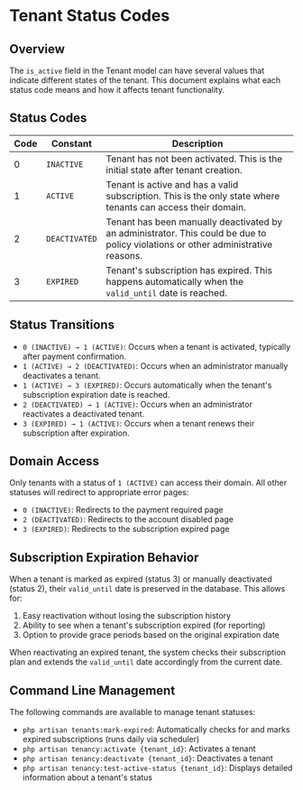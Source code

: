 # Tenant Status Codes

## Overview

The `is_active` field in the Tenant model can have several values that indicate different states of the tenant. This document explains what each status code means and how it affects tenant functionality.

## Status Codes

| Code | Constant | Description |
|------|----------|-------------|
| 0 | `INACTIVE` | Tenant has not been activated. This is the initial state after tenant creation. |
| 1 | `ACTIVE` | Tenant is active and has a valid subscription. This is the only state where tenants can access their domain. |
| 2 | `DEACTIVATED` | Tenant has been manually deactivated by an administrator. This could be due to policy violations or other administrative reasons. |
| 3 | `EXPIRED` | Tenant's subscription has expired. This happens automatically when the `valid_until` date is reached. |

## Status Transitions

- `0 (INACTIVE) → 1 (ACTIVE)`: Occurs when a tenant is activated, typically after payment confirmation.
- `1 (ACTIVE) → 2 (DEACTIVATED)`: Occurs when an administrator manually deactivates a tenant.
- `1 (ACTIVE) → 3 (EXPIRED)`: Occurs automatically when the tenant's subscription expiration date is reached.
- `2 (DEACTIVATED) → 1 (ACTIVE)`: Occurs when an administrator reactivates a deactivated tenant.
- `3 (EXPIRED) → 1 (ACTIVE)`: Occurs when a tenant renews their subscription after expiration.

## Domain Access

Only tenants with a status of `1 (ACTIVE)` can access their domain. All other statuses will redirect to appropriate error pages:

- `0 (INACTIVE)`: Redirects to the payment required page
- `2 (DEACTIVATED)`: Redirects to the account disabled page
- `3 (EXPIRED)`: Redirects to the subscription expired page

## Subscription Expiration Behavior

When a tenant is marked as expired (status 3) or manually deactivated (status 2), their `valid_until` date is preserved in the database. This allows for:

1. Easy reactivation without losing the subscription history
2. Ability to see when a tenant's subscription expired (for reporting)
3. Option to provide grace periods based on the original expiration date

When reactivating an expired tenant, the system checks their subscription plan and extends the `valid_until` date accordingly from the current date.

## Command Line Management

The following commands are available to manage tenant statuses:

- `php artisan tenants:mark-expired`: Automatically checks for and marks expired subscriptions (runs daily via scheduler)
- `php artisan tenancy:activate {tenant_id}`: Activates a tenant
- `php artisan tenancy:deactivate {tenant_id}`: Deactivates a tenant
- `php artisan tenancy:test-active-status {tenant_id}`: Displays detailed information about a tenant's status 